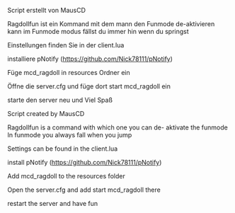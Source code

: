  <!--------------------------------------------------- Deutsch --------------------------------------------------->
 Script erstellt von MausCD

 Ragdollfun ist ein Kommand mit dem mann den Funmode de-aktivieren kann
 im Funmode modus fällst du immer hin wenn du springst

Einstellungen finden Sie in der client.lua



<!-- Installation -->

installiere pNotify (https://github.com/Nick78111/pNotify)

Füge mcd_ragdoll in resources Ordner ein

Öffne die server.cfg und füge dort     start mcd_ragdoll   ein

starte den server neu und Viel Spaß





<!--------------------------------------------------- English --------------------------------------------------->
 Script created by MausCD

 Ragdollfun is a command with which one you can de- aktivate the funmode
 In funmode you always fall when you jump

 Settings can be found in the client.lua

 <!-- Installation -->

install pNotify (https://github.com/Nick78111/pNotify)

Add mcd_ragdoll to the resources folder

Open the server.cfg and add start mcd_ragdoll there

restart the server and have fun